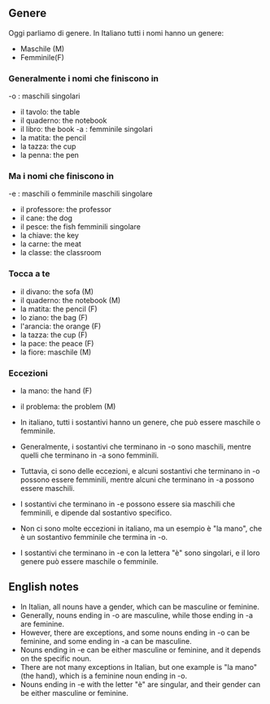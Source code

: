 
## Genere
Oggi parliamo di genere. In Italiano tutti i nomi hanno un genere:
- Maschile (M)
- Femminile(F)

### Generalmente i nomi che finiscono in 
-o : maschili singolari
- il tavolo: the table
- il quaderno: the notebook
- il libro: the book
-a : femminile singolari 
- la matita: the pencil
- la tazza: the cup
- la penna: the pen

### Ma i nomi che finiscono in 
-e : maschili o femminile
maschili singolare
- il professore: the professor
- il cane: the dog
- il pesce: the fish
femminili singolare
- la chiave: the key
- la carne: the meat
- la classe: the classroom

### Tocca a te
- il divano: the sofa (M)
- il quaderno: the notebook (M)
- la matita: the pencil (F)
- lo ziano: the bag (F)
- l'arancia: the orange (F)
- la tazza: the cup (F)
- la pace: the peace (F)
- la fiore: maschile (M)

### Eccezioni
- la mano: the hand (F)
- il problema: the problem (M)


- In italiano, tutti i sostantivi hanno un genere, che può essere maschile o femminile.
- Generalmente, i sostantivi che terminano in -o sono maschili, mentre quelli che terminano in -a sono femminili.
- Tuttavia, ci sono delle eccezioni, e alcuni sostantivi che terminano in -o possono essere femminili, mentre alcuni che terminano in -a possono essere maschili.
- I sostantivi che terminano in -e possono essere sia maschili che femminili, e dipende dal sostantivo specifico.
- Non ci sono molte eccezioni in italiano, ma un esempio è "la mano", che è un sostantivo femminile che termina in -o.
- I sostantivi che terminano in -e con la lettera "è" sono singolari, e il loro genere può essere maschile o femminile.

## English notes
- In Italian, all nouns have a gender, which can be masculine or feminine.
- Generally, nouns ending in -o are masculine, while those ending in -a are feminine.
- However, there are exceptions, and some nouns ending in -o can be feminine, and some ending in -a can be masculine.
- Nouns ending in -e can be either masculine or feminine, and it depends on the specific noun.
- There are not many exceptions in Italian, but one example is "la mano" (the hand), which is a feminine noun ending in -o.
- Nouns ending in -e with the letter "è" are singular, and their gender can be either masculine or feminine.



